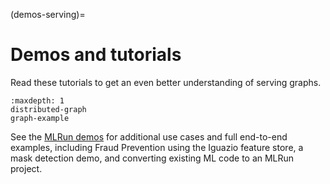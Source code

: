 (demos-serving)=
# Demos and tutorials

Read these tutorials to get an even better understanding of serving graphs.

```{toctree}
:maxdepth: 1
distributed-graph
graph-example
```

See the [MLRun demos](../tutorials/demos.html) for additional use cases and full end-to-end examples, including Fraud Prevention using 
the Iguazio feature store, a mask detection demo, and converting existing ML code to an MLRun project.
